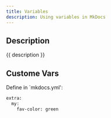```yaml
---
title: Variables
description: Using variables in MkDocs
---
```


## Description

{{ description }}

## Custome Vars

Define in `mkdocs.yml':

```bash
extra:
  my:
    fav-color: green
```
